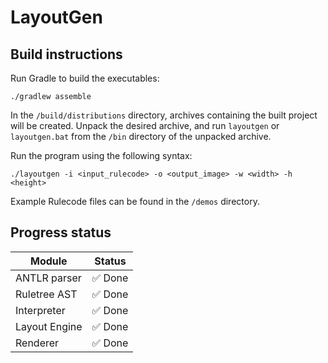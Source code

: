# LayoutGen

## Build instructions

Run Gradle to build the executables:

```
./gradlew assemble
```

In the `/build/distributions` directory, archives containing the built project will be created. Unpack the desired archive, and run `layoutgen` or `layoutgen.bat` from the `/bin` directory of the unpacked archive.

Run the program using the following syntax:

```
./layoutgen -i <input_rulecode> -o <output_image> -w <width> -h <height>
```

Example Rulecode files can be found in the `/demos` directory.

## Progress status

| Module        | Status  |
|---------------|---------|
| ANTLR parser  | ✅ Done  |
| Ruletree AST  | ✅ Done  |
| Interpreter   | ✅ Done  |
| Layout Engine | ✅ Done  |
| Renderer      | ✅ Done  |

